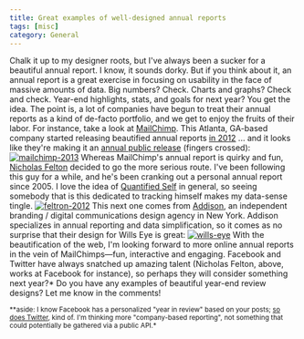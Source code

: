 ```yaml
---
title: Great examples of well-designed annual reports
tags: [misc]
category: General
---
```


Chalk it up to my designer roots, but I've always been a sucker for a beautiful annual report. I know, it sounds dorky. But if you think about it, an annual report is a great exercise in focusing on usability in the face of massive amounts of data. Big numbers? Check. Charts and graphs? Check and check. Year-end highlights, stats, and goals for next year? You get the idea. The point is, a lot of companies have begun to treat their annual reports as a kind of de-facto portfolio, and we get to enjoy the fruits of their labor.  For instance, take a look at [MailChimp](http://mailchimp.com/ "MailChimp"). This Atlanta, GA-based company started releasing beautified annual reports [in 2012](http://mailchimp.com/2012/ "MailChimp 2012 annual report") ... and it looks like they're making it an [annual public release](http://mailchimp.com/2013/ "MailChimp 2013 annual report") (fingers crossed): [![mailchimp-2013](http://res.cloudinary.com/dstrunk/image/upload/v1414083572/mailchimp-2013_uajz79.png)](http://mailchimp.com/2013/) Whereas MailChimp's annual report is quirky and fun, [Nicholas Felton](http://feltron.com/ "Nicholas Felton") decided to go the more serious route. I've been following this guy for a while, and he's been cranking out a personal annual report since 2005. I love the idea of [Quantified Self](http://quantifiedself.com/ "QuantifiedSelf") in general, so seeing somebody that is this dedicated to tracking himself makes my data-sense tingle. [![feltron-2012](http://res.cloudinary.com/dstrunk/image/upload/v1414083571/feltron-2012_wooxgd.png)](http://feltron.com/ar12_01.html) This next one comes from [Addison](http://www.addison.com/ "Addison"), an independent branding / digital communications design agency in New York. Addison specializes in annual reporting and data simplification, so it comes as no surprise that their design for Wills Eye is great: [![wills-eye](http://res.cloudinary.com/dstrunk/image/upload/v1414083570/wills-eye_snixxv.png)](http://www.addison.com/projects/wills-eye-annual-report/) With the beautification of the web, I'm looking forward to more online annual reports in the vein of MailChimps—fun, interactive and engaging. Facebook and Twitter have always snatched up amazing talent (Nicholas Felton, above, works at Facebook for instance), so perhaps they will consider something next year?\* Do you have any examples of beautiful year-end review designs? Let me know in the comments!

<small>**aside: I know Facebook has a personalized "year in review" based on your posts; [so does Twitter](https://2013.twitter.com/), kind of. I'm thinking more "company-based reporting", not something that could potentially be gathered via a public API.*</small>

